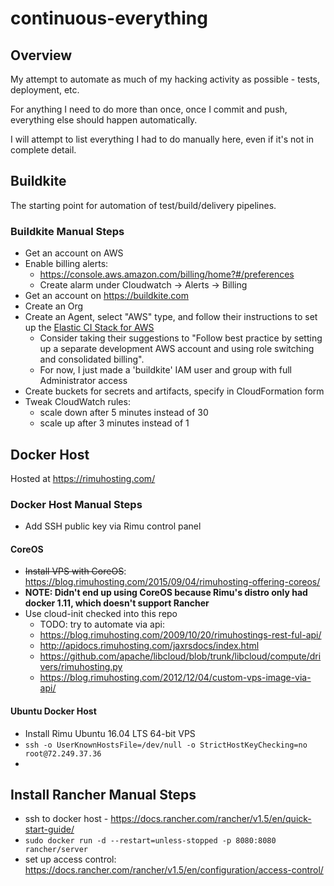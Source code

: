 # continuous-everything

## Overview

My attempt to automate as much of my hacking activity as possible - tests, deployment, etc.

For anything I need to do more than once, once I commit and push, everything else should happen automatically. 

I will attempt to list everything I had to do manually here, even if it's not in complete detail.
 
## Buildkite

The starting point for automation of test/build/delivery pipelines.

### Buildkite Manual Steps

* Get an account on AWS
* Enable billing alerts:
  * https://console.aws.amazon.com/billing/home?#/preferences
  * Create alarm under Cloudwatch -> Alerts -> Billing
* Get an account on https://buildkite.com
* Create an Org
* Create an Agent, select "AWS" type, and follow their instructions to set up
  the [Elastic CI Stack for AWS](https://github.com/buildkite/elastic-ci-stack-for-aws)
  * Consider taking their suggestions to "Follow best practice by setting up a separate development AWS account and using
    role switching and consolidated billing".
  * For now, I just made a 'buildkite' IAM user and group with full
    Administrator access
* Create buckets for secrets and artifacts, specify in CloudFormation form
* Tweak CloudWatch rules:
  * scale down after 5 minutes instead of 30
  * scale up after 3 minutes instead of 1

## Docker Host

Hosted at https://rimuhosting.com/

### Docker Host Manual Steps

* Add SSH public key via Rimu control panel

#### CoreOS
* ~~Install VPS with CoreOS~~: https://blog.rimuhosting.com/2015/09/04/rimuhosting-offering-coreos/
* **NOTE: Didn't end up using CoreOS because Rimu's distro only had docker 1.11, which doesn't support Rancher**
* Use cloud-init checked into this repo
  * TODO: try to automate via api:
  * https://blog.rimuhosting.com/2009/10/20/rimuhostings-rest-ful-api/
  * http://apidocs.rimuhosting.com/jaxrsdocs/index.html
  * https://github.com/apache/libcloud/blob/trunk/libcloud/compute/drivers/rimuhosting.py
  * https://blog.rimuhosting.com/2012/12/04/custom-vps-image-via-api/

#### Ubuntu Docker Host

* Install Rimu Ubuntu 16.04 LTS 64-bit VPS
* `ssh -o UserKnownHostsFile=/dev/null -o StrictHostKeyChecking=no root@72.249.37.36`
* 

## Install Rancher Manual Steps

* ssh to docker host - https://docs.rancher.com/rancher/v1.5/en/quick-start-guide/
* `sudo docker run -d --restart=unless-stopped -p 8080:8080 rancher/server`
* set up access control: https://docs.rancher.com/rancher/v1.5/en/configuration/access-control/

